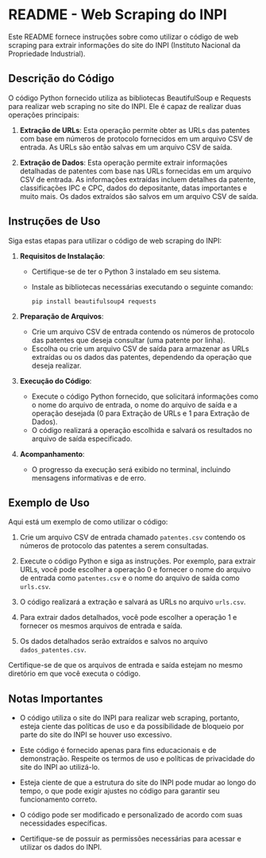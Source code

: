 # README - Web Scraping do INPI

Este README fornece instruções sobre como utilizar o código de web scraping para extrair informações do site do INPI (Instituto Nacional da Propriedade Industrial).

## Descrição do Código

O código Python fornecido utiliza as bibliotecas BeautifulSoup e Requests para realizar web scraping no site do INPI. Ele é capaz de realizar duas operações principais:

1. **Extração de URLs**: Esta operação permite obter as URLs das patentes com base em números de protocolo fornecidos em um arquivo CSV de entrada. As URLs são então salvas em um arquivo CSV de saída.

2. **Extração de Dados**: Esta operação permite extrair informações detalhadas de patentes com base nas URLs fornecidas em um arquivo CSV de entrada. As informações extraídas incluem detalhes da patente, classificações IPC e CPC, dados do depositante, datas importantes e muito mais. Os dados extraídos são salvos em um arquivo CSV de saída.

## Instruções de Uso

Siga estas etapas para utilizar o código de web scraping do INPI:

1. **Requisitos de Instalação**:

   - Certifique-se de ter o Python 3 instalado em seu sistema.
   - Instale as bibliotecas necessárias executando o seguinte comando:

     ```
     pip install beautifulsoup4 requests
     ```

2. **Preparação de Arquivos**:

   - Crie um arquivo CSV de entrada contendo os números de protocolo das patentes que deseja consultar (uma patente por linha).
   - Escolha ou crie um arquivo CSV de saída para armazenar as URLs extraídas ou os dados das patentes, dependendo da operação que deseja realizar.

3. **Execução do Código**:

   - Execute o código Python fornecido, que solicitará informações como o nome do arquivo de entrada, o nome do arquivo de saída e a operação desejada (0 para Extração de URLs e 1 para Extração de Dados).
   - O código realizará a operação escolhida e salvará os resultados no arquivo de saída especificado.

4. **Acompanhamento**:

   - O progresso da execução será exibido no terminal, incluindo mensagens informativas e de erro.

## Exemplo de Uso

Aqui está um exemplo de como utilizar o código:

1. Crie um arquivo CSV de entrada chamado `patentes.csv` contendo os números de protocolo das patentes a serem consultadas.

2. Execute o código Python e siga as instruções. Por exemplo, para extrair URLs, você pode escolher a operação 0 e fornecer o nome do arquivo de entrada como `patentes.csv` e o nome do arquivo de saída como `urls.csv`.

3. O código realizará a extração e salvará as URLs no arquivo `urls.csv`.

4. Para extrair dados detalhados, você pode escolher a operação 1 e fornecer os mesmos arquivos de entrada e saída.

5. Os dados detalhados serão extraídos e salvos no arquivo `dados_patentes.csv`.

Certifique-se de que os arquivos de entrada e saída estejam no mesmo diretório em que você executa o código.

## Notas Importantes

- O código utiliza o site do INPI para realizar web scraping, portanto, esteja ciente das políticas de uso e da possibilidade de bloqueio por parte do site do INPI se houver uso excessivo.

- Este código é fornecido apenas para fins educacionais e de demonstração. Respeite os termos de uso e políticas de privacidade do site do INPI ao utilizá-lo.

- Esteja ciente de que a estrutura do site do INPI pode mudar ao longo do tempo, o que pode exigir ajustes no código para garantir seu funcionamento correto.

- O código pode ser modificado e personalizado de acordo com suas necessidades específicas.

- Certifique-se de possuir as permissões necessárias para acessar e utilizar os dados do INPI.
